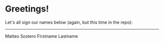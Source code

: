 # Greetings!

Let's all sign our names below (again, but this time in the repo):
___

Matteo Sostero
Firstname Lastname

